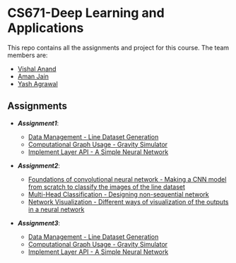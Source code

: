 # CS671-Deep Learning and Applications 
This repo contains all the assignments and project for this course. The team members are:
  -  [Vishal Anand](https://github.com/Vishal1541)
  -  [Aman Jain](https://github.com/amanjain25/)
  -  [Yash Agrawal](https://github.com/YashAgrawal0)

## Assignments
  -  _**Assignment1**_:
     -  [Data Management - Line Dataset Generation](https://github.com/Vishal1541/DeepLearning/tree/master/Assingment1/Task1_Images)
     -  [Computational Graph Usage - Gravity Simulator](https://github.com/Vishal1541/DeepLearning/tree/master/Assingment1/Task2_CompGraph)
     -  [Implement Layer API - A Simple Neural Network](https://github.com/Vishal1541/DeepLearning/tree/master/Assingment1/Task3_NN)


  -  _**Assignment2**_:
     -  [Foundations of convolutional neural network - Making a CNN model from scratch to classify the images of the line dataset](https://github.com/Vishal1541/DeepLearning/tree/master/Assignment2/Task1_CNN)
     -  [Multi-Head Classification - Designing non-sequential network](https://github.com/Vishal1541/DeepLearning/tree/master/Assignment2/Task2_MultiHead)
     -  [Network Visualization - Different ways of visualization of the outputs in a neural network](https://github.com/Vishal1541/DeepLearning/tree/master/Assignment2/Task3_Visualization)

  -  _**Assignment3**_:
     -  [Data Management - Line Dataset Generation](https://github.com/Vishal1541/DeepLearning/tree/master/Assingment1/Task1_Images)
     -  [Computational Graph Usage - Gravity Simulator](https://github.com/Vishal1541/DeepLearning/tree/master/Assingment1/Task2_CompGraph)
     -  [Implement Layer API - A Simple Neural Network](https://github.com/Vishal1541/DeepLearning/tree/master/Assingment1/Task3_NN)
